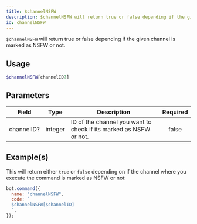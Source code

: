 ```yaml
---
title: $channelNSFW
description: $channelNSFW will return true or false depending if the given channel is marked as NSFW or not.
id: channelNSFW
---
```


`$channelNSFW` will return true or false depending if the given channel is marked as NSFW or not.

## Usage

```php
$channelNSFW[channelID?]
```

## Parameters

| Field      | Type    | Description                                                       | Required |
| ---------- | ------- | ----------------------------------------------------------------- | :------: |
| channelID? | integer | ID of the channel you want to check if its marked as NSFW or not. |  false   |

## Example(s)

This will return either `true` or `false` depending on if the channel where you execute the command is marked as NSFW or
not:

```javascript
bot.command({
  name: "channelNSFW",
  code: `
  $channelNSFW[$channelID]
  `,
});
```
